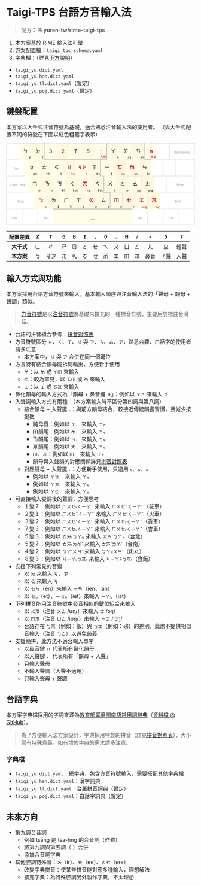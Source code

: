 # Taigi-TPS 台語方音輸入法

> 配方： **℞ yuren-tw/rime-taigi-tps**

1. 本方案基於 RIME 輸入法引擎
2. 方案配置檔：`taigi_tps.schema.yaml`
3. 字典檔：（詳見[下方說明](#台語字典)）
  - `taigi_yu.dict.yaml`
  - `taigi_yu.han.dict.yaml`
  - `taigi_yu.tl.dict.yaml`（暫定）
  - `taigi_yu.poj.dict.yaml`（暫定）

## 鍵盤配置

本方案以大千式注音符號為基礎，適合熟悉注音輸入法的使用者。
（與大千式配置不同的符號在下圖以紅色粗體字表示）

![](./keyboard_layout.png)

| 配置差異   | <kbd>Z | <kbd>T | <kbd>G | <kbd>B | <kbd>I | <kbd>, | <kbd>O | <kbd>. | <kbd>M | <kbd>/ | <kbd>- | <kbd>5 | <kbd>7 |
|:---------:|:-:|:-:|:-:|:-:|:-:|:-:|:-:|:-:|:-:|:-:|:-:|:-:|:-:|
| **大千式** | ㄈ |  ㄔ  | ㄕ | ㄖ | ㄛ | ㄝ | ㄟ | ㄡ | ㄩ | ㄥ |  ㄦ  |  ㄓ  | 輕聲 |
| **本方案** | ㆠ | ㆢㆡ | ㄫ | ㆣ | ㆦ | ㆤ | ㆰ | ㆲ | ㆬ | ㆭ | 鼻音 | ７聲 | 入聲 |


## 輸入方式與功能

本方案採用台語方音符號來輸入，基本輸入順序與注音輸入法的「聲母 + 韻母 + 聲調」類似。

> [方音符號](https://zh.wikipedia.org/wiki/臺灣方音符號)是以[注音符號](https://zh.wikipedia.org/wiki/注音符號)為基礎來擴充的一種標音符號，主要用於標註台灣話。

- 台語的拼音組合參考：[拼音對照表](./table.md)
- 方音符號區分 `ㄐ`、`ㄑ`、`ㄒ`、`ㆢ` 與 `ㄗ`、`ㄘ`、`ㄙ`、`ㆡ`，熟悉台羅、白話字的使用者請多注意
  - 本方案中，`ㆢ` 與 `ㆡ` 合併在同一個鍵位
- 方言特有結合韻母能拆開輸出，方便新手使用
  - `ㆰ`：以 `ㆰ` 或 `ㄚㆬ` 來輸入
  - `ㆱ`：較為罕見，以 `ㆦㆬ` 或 `ㆰ` 來輸入
  - `ㆲ`：以 `ㆲ` 或 `ㆦㆭ` 來輸入
- 鼻化韻母的輸入方式為「韻母 + 鼻音鍵 `ｎ`」：例如以 `ㄚｎ` 來輸入 `ㆩ`
- 入聲調輸入方式有兩種：（本方案輸入時不區分第四調與第八調）
  - 結合韻母 + 入聲鍵 `．`：與前方韻母結合，較接近傳統韻書習慣，且減少按鍵數
    - 純母音：例如以 `ㄚ．` 來輸入 `ㄚㆷ`
    - ㆬ韻尾：例如以 `ㆰ．` 來輸入 `ㄚㆴ`
    - ㄯ韻尾：例如以 `ㄢ．` 來輸入 `ㄚㆵ`
    - ㆭ韻尾：例如以 `ㄤ．` 來輸入 `ㄚㆻ`
    - `ㆬ`、`ㆭ`：例如以 `ㆬ．` 來輸入 `ㆬㆷ`
    - 韻母與入聲韻的對應關係詳見[拼音對照表](./table.md)
  - 對應聲母 + 入聲鍵 `．`：方便新手使用，只適用 `ㆴ`、`ㆵ`、`ㆻ`
    - 例如以 `ㄚㄅ．` 來輸入 `ㄚㆴ`
    - 例如以 `ㄚㄉ．` 來輸入 `ㄚㆵ`
    - 例如以 `ㄚㄍ．` 來輸入 `ㄚㆻ`
- 可直接輸入變調後的聲調，方便思考
  - １變７：例如以 `ㄏㄨㆤ˫ㄑㄧㄚˉ` 來輸入 `ㄏㄨㆤˉㄑㄧㄚˉ`（花車）
  - ２變１：例如以 `ㄏㄨㆤˉㄑㄧㄚˉ` 來輸入 `ㄏㄨㆤˋㄑㄧㄚˉ`（火車）
  - ３變２：例如以 `ㄏㄨㆤˋㄑㄧㄚˉ` 來輸入 `ㄏㄨㆤ˪ㄑㄧㄚˉ`（貨車）
  - ７變３：例如以 `ㄏㄨㆤ˪ㄑㄧㄚˉ` 來輸入 `ㄏㄨㆤ˫ㄑㄧㄚˉ`（會車）
  - ５變３：例如以 `ㄊㄞ˪ㄅㄚㆻ` 來輸入 `ㄊㄞˊㄅㄚㆻ`（台北）
  - ５變７：例如以 `ㄊㄞ˫ㄌㆰˊ` 來輸入 `ㄊㄞˊㄌㆰˊ`（台南）
  - ４變２：例如以 `ㆠㄚˋㄨㄢˊ` 來輸入 `ㆠㄚㆷㄨㄢˊ`（肉丸）
  - ８變３：例如以 `ㄐㄧㄚ˪ㄅㆭ˫` 來輸入 `ㄐㄧㄚㆷ̇ㄅㆭ˫`（食飯）
- 支援下列常見的音變
  - 以 `ㄌ` 來輸入 `ㆢ`、`ㆡ`
  - 以 `ㆣ` 來輸入 `ㆢ`
  - 以 `ㆤㄣ`（en）來輸入 `ㄧㄢ`（ien、ian）
  - 以 `ㆤㆵ`（et）、`ㄧㆤㆵ`（iet）來輸入 `ㄧㄚㆵ`（iat）
- 下列拼音能用注音符號中發音相似的鍵位組合來輸入
  - 以 `ㄨㆭ`（注音 `ㄨㄥ` /ʊŋ/）來輸入 `ㆲ` /ɔŋ/
  - 以 `ㆬㆭ`（注音 `ㄩㄥ` /iʊŋ/）來輸入 `ㄧㆲ` /iɔŋ/
  - 台語存在 `ㄅㆭ`（例如：飯）與 `ㄅㆲ`（例如：磅）的差別，此處不提供相似音輸入（注音 `ㄅㄥ`）以避免歧義
- 支援簡拼，此方法不適合輸入單字
  - 以鼻音鍵 `ｎ` 代表所有鼻化韻母
  - 以入聲鍵 `．` 代表所有「韻母 + 入聲」
  - 只輸入聲母
  - 不輸入聲調（入聲不適用）
  - 只輸入聲母 + 聲調


## 台語字典

本方案字典檔採用的字詞來源為[教育部臺灣閩南語常用詞辭典](https://twblg.dict.edu.tw/)（[資料檔 @ GitHub](https://github.com/g0v/moedict-data-twblg)）。

> 為了方便輸入法方案設計，字典採用特製的拼音（詳見[拼音對照表](./table.md)），大小寫有特殊意義。如有增修字典的需求請多注意。

### 字典檔
- `taigi_yu.dict.yaml`：總字典，包含方音符號輸入，需要搭配其他字典檔
- `taigi_yu.han.dict.yaml`：漢字詞典
- `taigi_yu.tl.dict.yaml`：台羅拼音詞典（暫定）
- `taigi_yu.poj.dict.yaml`：白話字詞典（暫定）

## 未來方向
- 第九調合音詞
  - 例如 tsa̋ng 是 tsa-hng 的合音詞（昨昏）
  - 將第九調與第五調（`ˊ`）合併
  - 添加合音詞字典
- 其他腔調特殊音：`ㆨ`（ir）、`ㄝ`（ee）、`ㄜㆤ`（ere）
  - 改變字典拼音：使某些拼音能對應多種輸入，理想解法
  - 擴充字典：為特殊腔調另外製作字典，不太理想


